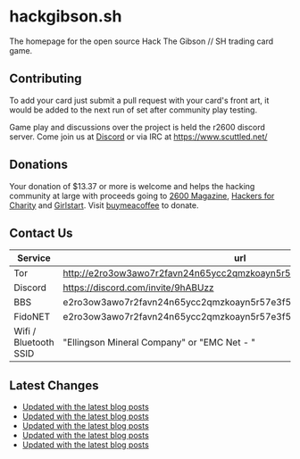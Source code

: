# hackgibson.sh
The homepage for the open source Hack The Gibson // SH trading card game.


## Contributing

To add your card just submit a pull request with your card's front art, it would be added to the next run of set after community play testing.

Game play and discussions over the project is held the r2600 discord server. Come join us at [Discord](https://discord.com/invite/9hABUzz) or via IRC at https://www.scuttled.net/


## Donations

Your donation of $13.37 or more is welcome and helps the hacking community at large with proceeds going to [2600 Magazine](https://2600.com/), [Hackers for Charity](https://hackersforcharity.org) and [Girlstart](https://girlstart.org).  Visit [buymeacoffee](https://www.buymeacoffee.com/hackgibson.sh) to donate.


## Contact Us

Service | url
-|-
Tor | http://e2ro3ow3awo7r2favn24n65ycc2qmzkoayn5r57e3f56nvjwdcgg32ad.onion
Discord | https://discord.com/invite/9hABUzz
BBS | e2ro3ow3awo7r2favn24n65ycc2qmzkoayn5r57e3f56nvjwdcgg32ad.onion:23
FidoNET | e2ro3ow3awo7r2favn24n65ycc2qmzkoayn5r57e3f56nvjwdcgg32ad.onion:24554
Wifi / Bluetooth SSID | "Ellingson Mineral Company" or "EMC Net - <fidonet address>"

## Latest Changes
<!-- BLOG-POST-LIST:START -->
- [Updated with the latest blog posts](https://github.com/DFW2600/hackgibson.sh/commit/19e3be8cedba10a3fbc0c1ffc136f69579d7d4da)
- [Updated with the latest blog posts](https://github.com/DFW2600/hackgibson.sh/commit/44a68c7d2b8331f0cdf5cd93c7dae9f7b0434c48)
- [Updated with the latest blog posts](https://github.com/DFW2600/hackgibson.sh/commit/58bf4787f77603e9d3a92219550fad0335dcb717)
- [Updated with the latest blog posts](https://github.com/DFW2600/hackgibson.sh/commit/97165c43d7c715cf8f7e0af01c98edeaeb3e30ed)
- [Updated with the latest blog posts](https://github.com/DFW2600/hackgibson.sh/commit/5d3e2dfa608a2c8cdd341ada0412828f0103d339)
<!-- BLOG-POST-LIST:END -->
